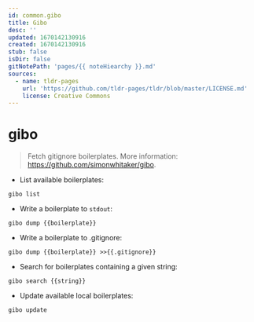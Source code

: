 ```yaml
---
id: common.gibo
title: Gibo
desc: ''
updated: 1670142130916
created: 1670142130916
stub: false
isDir: false
gitNotePath: 'pages/{{ noteHiearchy }}.md'
sources:
  - name: tldr-pages
    url: 'https://github.com/tldr-pages/tldr/blob/master/LICENSE.md'
    license: Creative Commons
---
```

# gibo

> Fetch gitignore boilerplates.
> More information: <https://github.com/simonwhitaker/gibo>.

- List available boilerplates:

`gibo list`

- Write a boilerplate to `stdout`:

`gibo dump {{boilerplate}}`

- Write a boilerplate to .gitignore:

`gibo dump {{boilerplate}} >>{{.gitignore}}`

- Search for boilerplates containing a given string:

`gibo search {{string}}`

- Update available local boilerplates:

`gibo update`

